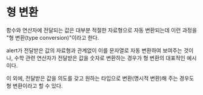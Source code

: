 # 형 변환
함수와 연산자에 전달되는 값은 대부분 적절한 자료형으로 자동 변환되는데 이런 과정을 "형 변환(type conversion)"이라고 한다.

alert가 전달받은 값의 자료형과 관계없이 이를 문자열로 자동 변환하여 보여주는 것이나, 수학 관련 연산자가 전달받은 값을 숫자로 변환하는 경우가 형 변환의 대표적인 예시이다.

이 외에, 전달받은 값을 의도를 갖고 원하는 타입으로 변환(명시적 변환)해 주는 경우도 형 변환이라고 할 수 있다.
